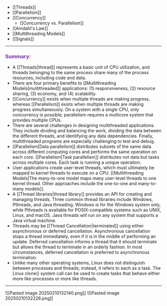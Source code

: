 
- [[Threads]]
- [[Parallelism]]
- [[Concurrency]]
	- [[Concurrency vs. Parallelism]]
- [[Amdahl's Law]]
- [[Multithreading Models]]
- [[Signals]]


---

### <span style="color:rgb(112, 48, 160)">Summary:</span>


- A [[Threads|thread]] represents a basic unit of CPU utilization, and threads belonging to the same process share many of the process resources, including code and data.
- There are four primary benefits to [[Multithreading Models|multithreaded]] applications: (1) responsiveness, (2) resource sharing, (3) economy, and (4) scalability.
- [[Concurrency]] exists when multiple threads are making progress, whereas [[Parallelism]] exists when multiple threads are making progress simultaneously. On a system with a single CPU, only concurrency is possible; parallelism requires a multicore system that provides multiple CPUs.
- There are several challenges in designing multithreaded applications. They include dividing and balancing the work, dividing the data between the different threads, and identifying any data dependencies. Finally, multithreaded programs are especially challenging to test and debug.
- [[Parallelism|Data parallelism]] distributes subsets of the same data across different computing cores and performs the same operation on each core. [[Parallelism|Task parallelism]] distributes not data but tasks across multiple cores. Each task is running a unique operation.
- User applications create user-level threads, which must ultimately be mapped to kernel threads to execute on a CPU. [[Multithreading Models|The many-to-one model maps many user-level threads to one kernel thread. Other approaches include the one-to-one and many-to-many models]].
- A [[Thread libraries|thread library]] provides an API for creating and managing threads. Three common thread libraries include Windows, Pthreads, and Java threading. Windows is for the Windows system only, while Pthreads is available for POSIX-compatible systems such as UNIX, Linux, and macOS. Java threads will run on any system that supports a Java virtual machine.
- Threads may be [[Thread Cancellation|terminated]] using either asynchronous or deferred cancellation. Asynchronous cancellation stops a thread immediately, even if it is in the middle of performing an update. Deferred cancellation informs a thread that it should terminate but allows the thread to terminate in an orderly fashion. In most circumstances, deferred cancellation is preferred to asynchronous termination.
- Unlike many other operating systems, Linux does not distinguish between processes and threads; instead, it refers to each as a task. The Linux clone() system call can be used to create tasks that behave either more like processes or more like threads.

---

![[Pasted image 20250210132140.png]]
![[Pasted image 20250210132226.png]]
